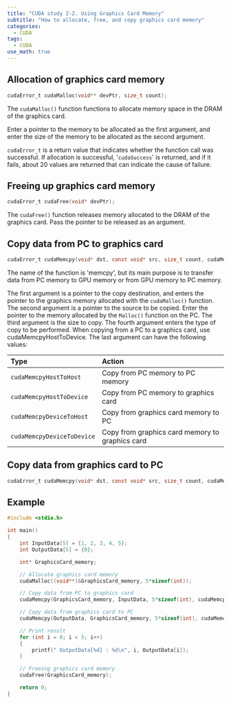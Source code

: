 ```yaml
---
title: "CUDA study 2-2. Using Graphics Card Memory"
subtitle: "How to allocate, free, and copy graphics card memory"
categories:
  - CUDA
tags:
  - CUDA
use_math: true
---
```


## Allocation of graphics card memory

```c
cudaError_t cudaMalloc(void** devPtr, size_t count);
```

The `cudaMalloc()` function functions to allocate memory space in the DRAM of the graphics card. 

Enter a pointer to the memory to be allocated as the first argument, and enter the size of the memory to be allocated as the second argument.

`cudaError_t` is a return value that indicates whether the function call was successful. If allocation is successful, '`cudaSuccess`' is returned, and if it fails, about 20 values are returned that can indicate the cause of failure.

## Freeing up graphics card memory

```c
cudaError_t cudaFree(void* devPtr);
```

The `cudaFree()` function releases memory allocated to the DRAM of the graphics card. Pass the pointer to be released as an argument.

## Copy data from PC to graphics card

```c
cudaError_t cudaMemcpy(void* dst, const void* src, size_t count, cudaMemcpyHostToDevice);
```

The name of the function is 'memcpy', but its main purpose is to transfer data from PC memory to GPU memory or from GPU memory to PC memory.

The first argument is a pointer to the copy destination, and enters the pointer to the graphics memory allocated with the `cudaMalloc()` function. The second argument is a pointer to the source to be copied. Enter the pointer to the memory allocated by the `Malloc()` function on the PC. The third argument is the size to copy. The fourth argument enters the type of copy to be performed. When copying from a PC to a graphics card, use cudaMemcpyHostToDevice. The last argument can have the following values:

| Type | Action |
| :---- | :-------------- |
| `cudaMemcpyHostToHost` | Copy from PC memory to PC memory |
| `cudaMemcpyHostToDevice` | Copy from PC memory to graphics card |
| `cudaMemcpyDeviceToHost` | Copy from graphics card memory to PC |
| `cudaMemcpyDeviceToDevice` | Copy from graphics card memory to graphics card |


## Copy data from graphics card to PC

```c
cudaError_t cudaMemcpy(void* dst, const void* src, size_t count, cudaMemcpyDeviceToHost);
```

## Example

```c
#include <stdio.h>

int main()
{
    int InputData[5] = {1, 2, 3, 4, 5};
    int OutputData[5] = {0};

    int* GraphicsCard_memory;

    // Allocate graphics card memory
    cudaMalloc((void**)&GraphicsCard_memory, 5*sizeof(int));

    // Copy data from PC to graphics card
    cudaMemcpy(GraphicsCard_memory, InputData, 5*sizeof(int), cudaMemcpyHostToDevice);

    // Copy data from graphics card to PC
    cudaMemcpy(OutputData, GraphicsCard_memory, 5*sizeof(int), cudaMemcpyDeviceToHost);

    // Print result
    for (int i = 0; i < 5; i++)
    {
        printf(" OutputData[%d] : %d\n", i, OutputData[i]);
    }

    // Freeing graphics card memory
    cudaFree(GraphicsCard_memory);

    return 0;
}
```